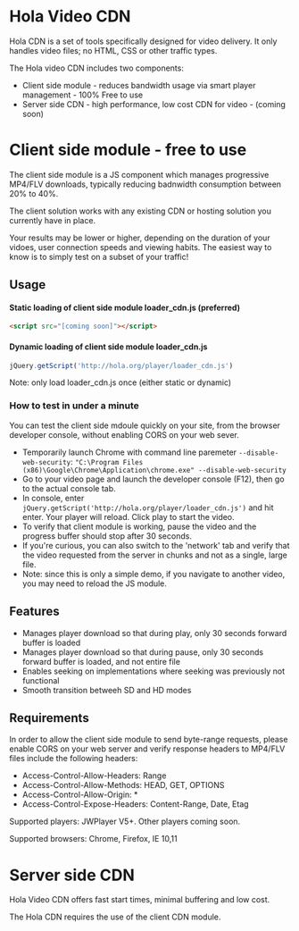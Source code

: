 # Hola Video CDN

Hola CDN is a set of tools specifically designed for video delivery. It only handles video files; no HTML, CSS or other traffic types.

The Hola video CDN includes two components:

- Client side module - reduces bandwidth usage via smart player management - 100% Free to use
- Server side CDN - high performance, low cost CDN for video - (coming soon)

# Client side module - free to use

The client side module is a JS component which manages progressive MP4/FLV downloads, typically reducing badnwidth consumption between 20% to 40%.

The client solution works with any existing CDN or hosting solution you currently have in place.

Your results may be lower or higher, depending on the duration of your vidoes, user connection speeds and viewing habits. The easiest way to know is to simply test on a subset of your traffic!

## Usage

#### Static loading of client side module loader_cdn.js (preferred)
```html
<script src="[coming soon]"></script>
```
#### Dynamic loading of client side module loader_cdn.js
```js
jQuery.getScript('http://hola.org/player/loader_cdn.js')
```
Note: only load loader_cdn.js once (either static or dynamic)

### How to test in under a minute
You can test the client side mdoule quickly on your site, from the browser developer console, without enabling CORS on your web sever.
* Temporarily launch Chrome with command line paremeter `--disable-web-security`: `"C:\Program Files (x86)\Google\Chrome\Application\chrome.exe" --disable-web-security`
* Go to your video page and launch the developer console (F12), then go to the actual console tab.
* In console, enter `jQuery.getScript('http://hola.org/player/loader_cdn.js')` and hit enter. Your player will reload. Click play to start the video.
* To verify that client module is working, pause the video and the progress buffer should stop after 30 seconds. 
* If you're curious, you can also switch to the 'network' tab and verify that the video requested from the server in chunks and not as a single, large file.
* Note: since this is only a simple demo, if you navigate to another video, you may need to reload the JS module.

## Features

* Manages player download so that during play, only 30 seconds forward buffer is loaded
* Manages player download so that during pause, only 30 seconds forward buffer is loaded, and not entire file
* Enables seeking on implementations where seeking was previously not functional
* Smooth transition betweeh SD and HD modes

## Requirements

In order to allow the client side module to send byte-range requests, please enable CORS on your web server and verify response headers to MP4/FLV files include the following headers:

* Access-Control-Allow-Headers: Range
* Access-Control-Allow-Methods: HEAD, GET, OPTIONS
* Access-Control-Allow-Origin: *
* Access-Control-Expose-Headers: Content-Range, Date, Etag

Supported players: JWPlayer V5+. Other players coming soon.

Supported browsers: Chrome, Firefox, IE 10,11

# Server side CDN

Hola Video CDN offers fast start times, minimal buffering and low cost.

The Hola CDN requires the use of the client CDN module.
